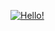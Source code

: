 [![Hello!](https://github-readme-stats.vercel.app/api?username=taurusxin)](https://github.com/anuraghazra/github-readme-stats)
